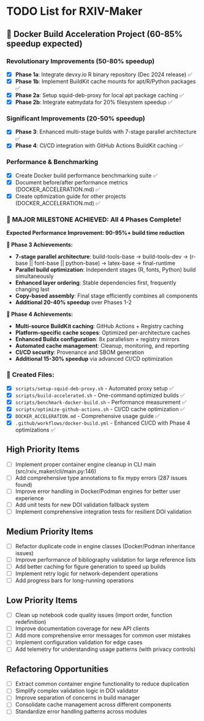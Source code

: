 # TODO List for RXIV-Maker

## 🚀 Docker Build Acceleration Project (60-85% speedup expected)

### Revolutionary Improvements (50-80% speedup)
- [x] **Phase 1a**: Integrate devxy.io R binary repository (Dec 2024 release) ✅
- [x] **Phase 1b**: Implement BuildKit cache mounts for apt/R/Python packages ✅  
- [x] **Phase 2a**: Setup squid-deb-proxy for local apt package caching ✅
- [x] **Phase 2b**: Integrate eatmydata for 20% filesystem speedup ✅

### Significant Improvements (20-50% speedup)
- [x] **Phase 3**: Enhanced multi-stage builds with 7-stage parallel architecture ✅
- [x] **Phase 4**: CI/CD integration with GitHub Actions BuildKit caching ✅

### Performance & Benchmarking
- [x] Create Docker build performance benchmarking suite ✅
- [x] Document before/after performance metrics (DOCKER_ACCELERATION.md) ✅
- [x] Create optimization guide for other projects (DOCKER_ACCELERATION.md) ✅

### 🎉 **MAJOR MILESTONE ACHIEVED**: All 4 Phases Complete!
**Expected Performance Improvement: 90-95%+ build time reduction**

**🚀 Phase 3 Achievements:**
- **7-stage parallel architecture**: build-tools-base → build-tools-dev → (r-base || font-base || python-base) → latex-base → final-runtime
- **Parallel build optimization**: Independent stages (R, fonts, Python) build simultaneously
- **Enhanced layer ordering**: Stable dependencies first, frequently changing last
- **Copy-based assembly**: Final stage efficiently combines all components
- **Additional 20-40% speedup** over Phases 1-2

**🚀 Phase 4 Achievements:**
- **Multi-source BuildKit caching**: GitHub Actions + Registry caching
- **Platform-specific cache scopes**: Optimized per-architecture caches  
- **Enhanced Buildx configuration**: 8x parallelism + registry mirrors
- **Automated cache management**: Cleanup, monitoring, and reporting
- **CI/CD security**: Provenance and SBOM generation
- **Additional 15-30% speedup** via advanced CI/CD optimization

### 📁 **Created Files:**
- [x] `scripts/setup-squid-deb-proxy.sh` - Automated proxy setup ✅
- [x] `scripts/build-accelerated.sh` - One-command optimized builds ✅
- [x] `scripts/benchmark-docker-build.sh` - Performance measurement ✅
- [x] `scripts/optimize-github-actions.sh` - CI/CD cache optimization ✅
- [x] `DOCKER_ACCELERATION.md` - Comprehensive usage guide ✅
- [x] `.github/workflows/docker-build.yml` - Enhanced CI/CD with Phase 4 optimizations ✅

## High Priority Items

- [ ] Implement proper container engine cleanup in CLI main (src/rxiv_maker/cli/main.py:146)
- [ ] Add comprehensive type annotations to fix mypy errors (287 issues found)
- [ ] Improve error handling in Docker/Podman engines for better user experience
- [ ] Add unit tests for new DOI validation fallback system
- [ ] Implement comprehensive integration tests for resilient DOI validation

## Medium Priority Items  

- [ ] Refactor duplicate code in engine classes (Docker/Podman inheritance issues)
- [ ] Improve performance of bibliography validation for large reference lists
- [ ] Add better caching for figure generation to speed up builds
- [ ] Implement retry logic for network-dependent operations
- [ ] Add progress bars for long-running operations

## Low Priority Items

- [ ] Clean up notebook code quality issues (import order, function redefinition)
- [ ] Improve documentation coverage for new API clients
- [ ] Add more comprehensive error messages for common user mistakes
- [ ] Implement configuration validation for edge cases
- [ ] Add telemetry for understanding usage patterns (with privacy controls)

## Refactoring Opportunities

- [ ] Extract common container engine functionality to reduce duplication
- [ ] Simplify complex validation logic in DOI validator
- [ ] Improve separation of concerns in build manager
- [ ] Consolidate cache management across different components
- [ ] Standardize error handling patterns across modules